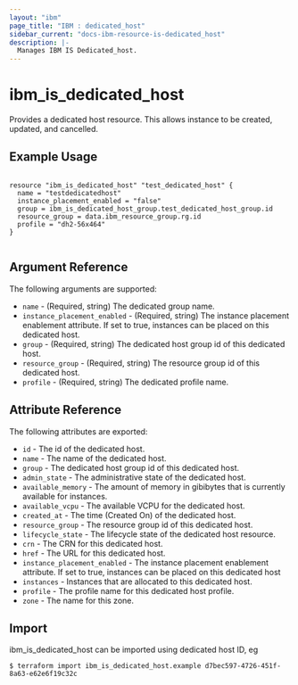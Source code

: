 ```yaml
---
layout: "ibm"
page_title: "IBM : dedicated_host"
sidebar_current: "docs-ibm-resource-is-dedicated_host"
description: |-
  Manages IBM IS Dedicated_host.
---
```


# ibm\_is_dedicated_host

Provides a dedicated host resource. This allows instance to be created, updated, and cancelled.


## Example Usage

```hcl

resource "ibm_is_dedicated_host" "test_dedicated_host" {
  name = "testdedicatedhost"
  instance_placement_enabled = "false"
  group = ibm_is_dedicated_host_group.test_dedicated_host_group.id
  resource_group = data.ibm_resource_group.rg.id
  profile = "dh2-56x464"
}


```

## Argument Reference

The following arguments are supported:

* `name` - (Required, string) The dedicated group name.
* `instance_placement_enabled` - (Required, string) The instance placement enablement attribute. If set to true, instances can be placed on this dedicated host. 
* `group` - (Required, string) The dedicated host group id of this dedicated host.
* `resource_group` - (Required, string) The resource group id of this dedicated host. 
* `profile` - (Required, string) The dedicated profile name. 

## Attribute Reference

The following attributes are exported:

* `id` - The id of the dedicated host.
* `name` - The name of the dedicated host.
* `group` - The dedicated host group id of this dedicated host.
* `admin_state` - The administrative state of the dedicated host.
* `available_memory` - The amount of memory in gibibytes that is currently available for instances.
* `available_vcpu` - The available VCPU for the dedicated host.
* `created_at` - The time (Created On) of the dedicated host.
* `resource_group` - The resource group id of this dedicated host.
* `lifecycle_state` - The lifecycle state of the dedicated host resource.
* `crn` - The CRN for this dedicated host.
* `href` - The URL for this dedicated host.
* `instance_placement_enabled` - The instance placement enablement attribute. If set to true, instances can be placed on this dedicated host
* `instances` - Instances that are allocated to this dedicated host.
* `profile` - The profile name for this dedicated host profile. 
* `zone` - The name for this zone.

## Import

ibm_is_dedicated_host can be imported using dedicated host ID, eg

```
$ terraform import ibm_is_dedicated_host.example d7bec597-4726-451f-8a63-e62e6f19c32c
```
